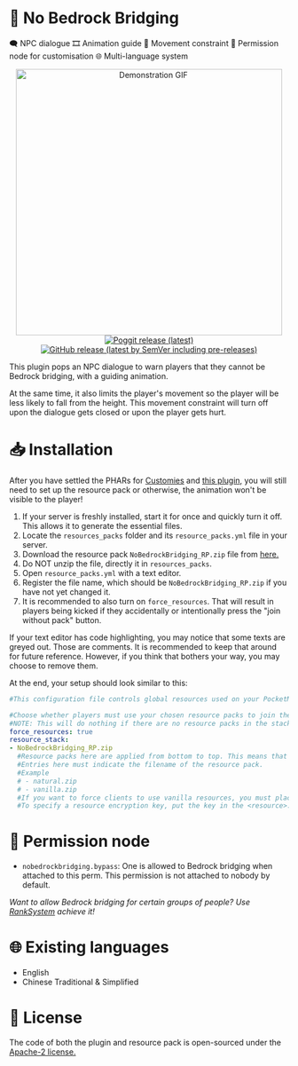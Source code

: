 <!-- btw this is directly based on multiworld's readme thats why they look alike lol -->
# 🛑 No Bedrock Bridging
🗨 NPC dialogue
🎞 Animation guide
🚧 Movement constraint
🔐 Permission node for customisation
🌐 Multi-language system

<p align="center">
  <img height=480 alt="Demonstration GIF" src="https://github.com/Endermanbugzjfc/NoBedrockBridging/assets/53002741/dc8f690f-a7d5-4316-8aa7-a6dbd1533e9e"><br>
  <a href="https://poggit.pmmp.io/p/NoBedrockBridging">  
    <img alt="Poggit release (latest)" src="https://poggit.pmmp.io/shield.downloads/NoBedrockBridging?style=for-the-badge">  
  </a>
  <a href="https://github.com/Endermanbugzjfc/NoBedrockBridging">  
    <img alt="GitHub release (latest by SemVer including pre-releases)" src="https://img.shields.io/github/downloads-pre/Endermanbugzjfc/NoBedrockBridging/latest/total?style=for-the-badge">
  </a>
</p>

This plugin pops an NPC dialogue to warn players that they cannot be Bedrock bridging, with a guiding animation.

At the same time, it also limits the player's movement so the player will be less likely to fall from the height. This movement constraint will turn off upon the dialogue gets closed or upon the player gets hurt.

# 📥 Installation
After you have settled the PHARs for [Customies](https://poggit.pmmp.io/p/customies/) and [this plugin,](https://poggit.pmmp.io/p/NoBedrockBridging/) you will still need to set up the resource pack or otherwise, the animation won't be visible to the player!

1. If your server is freshly installed, start it for once and quickly turn it off. This allows it to generate the essential files.
2. Locate the `resources_packs` folder and its `resource_packs.yml` file in your server.
3. Download the resource pack `NoBedrockBridging_RP.zip` file from [here.](https://github.com/Endermanbugzjfc/NoBedrockBridging/releases/latest)
4. Do NOT unzip the file, directly it in `resources_packs`.
5. Open `resource_packs.yml` with a text editor.
6. Register the file name, which should be `NoBedrockBridging_RP.zip` if you have not yet changed it.
7. It is recommended to also turn on `force_resources`. That will result in players being kicked if they accidentally or intentionally press the "join without pack" button.

If your text editor has code highlighting, you may notice that some texts are greyed out. Those are comments. It is recommended to keep that around for future reference. However, if you think that bothers your way, you may choose to remove them.

At the end, your setup should look similar to this:
```yml
#This configuration file controls global resources used on your PocketMine-MP server.

#Choose whether players must use your chosen resource packs to join the server.
#NOTE: This will do nothing if there are no resource packs in the stack below.
force_resources: true
resource_stack:
- NoBedrockBridging_RP.zip
  #Resource packs here are applied from bottom to top. This means that resources in higher packs will override those in lower packs.
  #Entries here must indicate the filename of the resource pack.
  #Example
  # - natural.zip
  # - vanilla.zip
  #If you want to force clients to use vanilla resources, you must place a vanilla resource pack in your resources folder and add it to the stack here.
  #To specify a resource encryption key, put the key in the <resource>.key file alongside the resource pack. Example: vanilla.zip.key
```
# 🔐 Permission node
- `nobedrockbridging.bypass`: One is allowed to Bedrock bridging when attached to this perm. This permission is not attached to nobody by default.

*Want to allow Bedrock bridging for certain groups of people? Use [RankSystem](https://poggit.pmmp.io/p/RankSystem/) achieve it!*

# 🌐 Existing languages

- English
- Chinese Traditional & Simplified

# 📜 License
The code of both the plugin and resource pack is open-sourced under the [Apache-2 license.](https://github.com/Endermanbugzjfc/NoBedrockBridging/blob/master/LICENSE.md)

